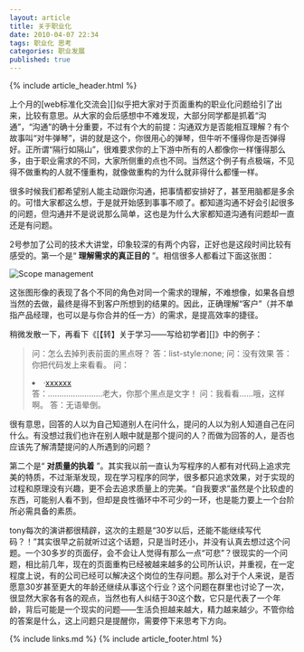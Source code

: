 ```yaml
---
layout: article
title: 关于职业化
date: 2010-04-07 22:34
tags: 职业化 思考
categories: 职业发展
published: true
---
```


{% include article_header.html %}

上个月的[web标准化交流会][]似乎把大家对于页面重构的职业化问题给引了出来，比较有意思。从大家的会后感想中不难发现，大部分同学都是抓着“沟通”，“沟通”的确十分重要，不过有个大的前提：沟通双方是否能相互理解？有个故事叫“对牛弹琴”，讲的就是这个，你很用心的弹琴，但牛听不懂得你是否弹得好。正所谓“隔行如隔山”，很难要求你的上下游中所有的人都像你一样懂得那么多，由于职业需求的不同，大家所侧重的点也不同。当然这个例子有点极端，不见得不做重构的人就不懂重构，就像做重构的为什么就非得什么都懂一样。

很多时候我们都希望别人能主动跟你沟通，把事情都安排好了，甚至用脑都是多余的。可惜大家都这么想，于是就开始感到事事不顺了。都知道沟通不好会引起很多的问题，但沟通并不是说说那么简单，这也是为什么大家都知道沟通有问题却一直还是有问题。

2号参加了公司的技术大讲堂，印象较深的有两个内容，正好也是这段时间比较有感受的。第一个是“ **理解需求的真正目的** ”。相信很多人都看过下面这张图：

![Scope management](http://i7.minus.com/iKBmAai5qKi6p.jpg)

这张图形像的表现了各个不同的角色对同一个需求的理解，不难想像，如果各自想当然的去做，最终是得不到客户所想到的结果的。因此，正确理解“客户”（并不单指产品经理，也可以是与你合并的任一方）的需求，是提高效率的捷径。

稍微发散一下，再看下《[【转】关于学习——写给初学者][]》中的例子：

> 问：怎么去掉列表前面的黑点呀？
> 答：list-style:none;
> 问：没有效果
> 答：你把代码发上来看看。
> 问：<li>·<a href=“xxxx”>xxxxxx</a></li>
> 答：……………………老大，你那个黑点是文字！
> 问：我看看……哦，这样啊。
> 答：无语晕倒。

很有意思，回答的人以为自己知道别人在问什么，提问的人以为别人知道自己在问什么。有没想过我们也许在别人眼中就是那个提问的人？而做为回答的人，是否也应该先了解清楚提问的人所遇到的问题？

第二个是“ **对质量的执着** ”。其实我以前一直认为写程序的人都有对代码上追求完美的特质，不过渐渐发现，现在学习程序的同学，很多都只追求效果，对于实现的过程和原理没有兴趣，更不会去追求质量上的完美。“自我要求”虽然是个比较虚的东西，可能别人看不到，但却是良性循环中不可少的一环，也是能力要上一个台阶所必需具备的素质。

tony每次的演讲都很精辟，这次的主题是“30岁以后，还能不能继续写代码？！”其实很早之前就听过这个话题，只是当时还小，并没有认真去想过这个问题。一个30多岁的页面仔，会不会让人觉得有那么一点“可悲”？很现实的一个问题，相比前几年，现在的页面重构已经被越来越多的公司所认识，并重视，在一定程度上说，有的公司已经可以解决这个岗位的生存问题。那么对于个人来说，是否愿意30岁甚至更大的年龄还继续从事这个行业？这个问题在群里也讨论了一次，很显然大家各有各的观点，当然也有人纠结于30这个数，它只是代表了一个年龄，背后可能是一个现实的问题——生活负担越来越大，精力越来越少。不管你给的答案是什么，这上问题只是提醒你，需要停下来思考下方向。

{% include links.md %}
{% include article_footer.html %}
